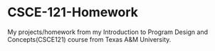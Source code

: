 # CSCE-121-Homework
My projects/homework from my Introduction to Program Design and Concepts(CSCE121) course from Texas A&amp;M University.
